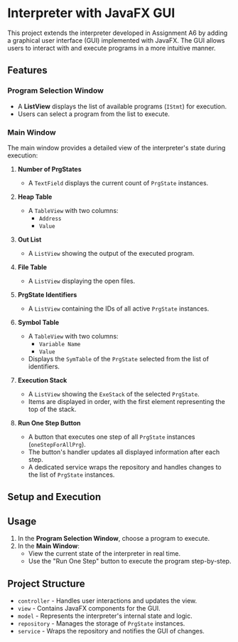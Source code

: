 # Interpreter with JavaFX GUI

This project extends the interpreter developed in Assignment A6 by adding a graphical user interface (GUI) implemented with JavaFX. The GUI allows users to interact with and execute programs in a more intuitive manner.

## Features

### Program Selection Window
- A **ListView** displays the list of available programs (`IStmt`) for execution.
- Users can select a program from the list to execute.

### Main Window
The main window provides a detailed view of the interpreter's state during execution:

1. **Number of PrgStates**  
   - A `TextField` displays the current count of `PrgState` instances.

2. **Heap Table**  
   - A `TableView` with two columns:
     - `Address`
     - `Value`

3. **Out List**  
   - A `ListView` showing the output of the executed program.

4. **File Table**  
   - A `ListView` displaying the open files.

5. **PrgState Identifiers**  
   - A `ListView` containing the IDs of all active `PrgState` instances.

6. **Symbol Table**  
   - A `TableView` with two columns:
     - `Variable Name`
     - `Value`
   - Displays the `SymTable` of the `PrgState` selected from the list of identifiers.

7. **Execution Stack**  
   - A `ListView` showing the `ExeStack` of the selected `PrgState`.
   - Items are displayed in order, with the first element representing the top of the stack.

8. **Run One Step Button**  
   - A button that executes one step of all `PrgState` instances (`oneStepForAllPrg`).
   - The button's handler updates all displayed information after each step.
   - A dedicated service wraps the repository and handles changes to the list of `PrgState` instances.

## Setup and Execution

## Usage
1. In the **Program Selection Window**, choose a program to execute.
2. In the **Main Window**:
   - View the current state of the interpreter in real time.
   - Use the "Run One Step" button to execute the program step-by-step.

## Project Structure
- `controller` - Handles user interactions and updates the view.
- `view` - Contains JavaFX components for the GUI.
- `model` - Represents the interpreter's internal state and logic.
- `repository` - Manages the storage of `PrgState` instances.
- `service` - Wraps the repository and notifies the GUI of changes.

